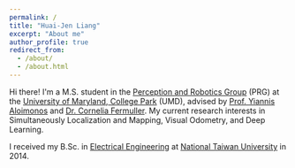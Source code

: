 ```yaml
---
permalink: /
title: "Huai-Jen Liang"
excerpt: "About me"
author_profile: true
redirect_from: 
  - /about/
  - /about.html
---
```


Hi there! I'm a M.S. student in the [Perception and Robotics Group](http://prg.cs.umd.edu/) (PRG) at the [University of Maryland, College Park](https://www.umd.edu/) (UMD), advised by [Prof. Yiannis Aloimonos](http://www.cfar.umd.edu/~yiannis/) and [Dr. Cornelia Fermuller](http://www.cfar.umd.edu/~fer/). My current research interests in Simultaneously Localization and Mapping, Visual Odometry, and Deep Learning.

I received my B.Sc. in [Electrical Engineering](http://www.ee.ntu.edu.tw/en/) at [National Taiwan University](http://www.ntu.edu.tw/english/index.html) in 2014.
